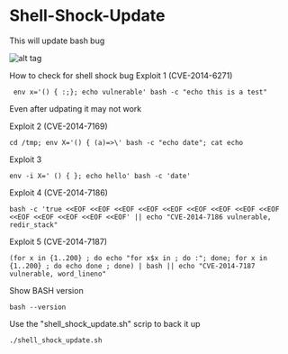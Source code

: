 Shell-Shock-Update
==================
This will update bash bug

![alt tag](http://1-ps.googleusercontent.com/xk/N9L3X-V9UrL_eUPKLbuc-HPsGa/www.stevejenkins.com/stevejenkins.com/blog/wp-content/uploads/2014/09/620x375xshellshock.jpg.pagespeed.ic.q4z8ls0VZbEV9gnL6u8k.webp)


How to check for shell shock bug
Exploit 1 (CVE-2014-6271)

``` env x='() { :;}; echo vulnerable' bash -c "echo this is a test"```

Even after udpating it may not work

Exploit 2 (CVE-2014-7169)

```cd /tmp; env X='() { (a)=>\' bash -c "echo date"; cat echo```

Exploit 3

```env -i X=' () { }; echo hello' bash -c 'date'```

Exploit 4 (CVE-2014-7186)

```bash -c 'true <<EOF <<EOF <<EOF <<EOF <<EOF <<EOF <<EOF <<EOF <<EOF <<EOF <<EOF <<EOF <<EOF <<EOF' || echo "CVE-2014-7186 vulnerable, redir_stack"```

Exploit 5 (CVE-2014-7187)

```(for x in {1..200} ; do echo "for x$x in ; do :"; done; for x in {1..200} ; do echo done ; done) | bash || echo "CVE-2014-7187 vulnerable, word_lineno"```

Show BASH version

```bash --version```

Use the "shell_shock_update.sh" scrip to back it up

```./shell_shock_update.sh```



